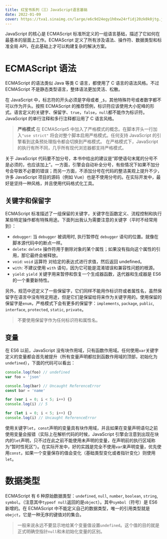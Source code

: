 ```yaml
---
title: 红宝书系列（三）JavaScript语言基础
date: 2022-01-09
cover: https://tva1.sinaimg.cn/large/e6c9d24egy1h0xw24rfidj20zk0k0jtg.jpg
---
```


JavaScript 的核心是 ECMAScript 标准所定义的一组语言基础，描述了它如何在最基本的层面上工作。ECMAScript 定义了所有涉及语法、操作符、数据类型和标准全局 API，在此基础上才可以构建复杂的解决方案。

# ECMAScript 语法

ECMAScript 的语法类似 Java 等类 C 语言，都使用了 C 语言的语法风格。不过 ECMAScript 不是静态类型语言，整体语法更加灵活、松散。

在 JavaScript 中，标志符的开头必须是字母或者`_`,`$`，其他特殊符号或者数字都不可以作为开头。按照 ECMAScript 的推荐惯例，标识符应该使用大小驼峰的形式。语言定义的关键字、保留字、`true`，`false`，`null`都不能作为标识符。JavaScript 的单行注释和多行注释都沿用了 C 语言风格。

> **严格模式**
> 在 ECMAScript5 中加入了严格模式的概念。在脚本开头一行加入`"use strict"`
> 将会对整个脚本启用严格模式。任何支持 JavaScript 的引擎看到这条预处理指令都会切换到严格模式。
> 在严格模式下，JavaScript 的执行有所不同，几乎所有现代浏览器都支持严格模式。

关于 JavaScript 代码要不加分号，本书中给出的建议是“即使语句末尾的分号不是必须的，也应该加上”。一方面，引擎会自动补全分号，有些情况下如果不加分号会导致不必要的错误；而另一方面，不添加分号在代码的整洁美观上提升不少，许多 JavaScript 项目的源码（例如 Vue）也是不使用分号的。在实际开发中，最好是坚持一种风格，并且使用代码格式化工具。

## 关键字和保留字

ECMAScript 标准描述了一组保留的关键字，关键字在函数定义、流程控制和执行某些特定操作都有特殊用途。下面列出我认为需要注意的关键字（平时不经常用到）：

- `debugger`: 当 `debugger` 被调用时, 执行暂停在 `debugger` 语句的位置。就像在脚本源代码中的断点一样。
- `delete`: `delete` 操作符用于删除对象的某个属性；如果没有指向这个属性的引用，那它最终会被释放。
- `void`: `void` 运算符 对给定的表达式进行求值，然后返回 undefined。
- `with`: 不建议使用 `with` 语句，因为它可能是混淆错误和兼容性问题的根源。
- `yield`: `yield` 关键字用来暂停和恢复一个生成器函数，迭代器和生成器是 ES6 的一个重要新特性。

另外，规范中还定义了一些保留字，它们同样不能用作标识符或者属性名，虽然保留字在语言中没有特定用途，但是它们是保留给将来作为关键字用的。使用保留的保留字是`enum`，严格模式下会有更多的保留字：`implements`, `package`, `public`, `interface`, `protected`, `static`, `private`。

> 不要使用保留字作为任何标识符和属性名。

## 变量

在 ES6 以前，JavaScript 没有块作用域，只有函数作用域。任何使用`var`关键字定义的变量都会首先被提升（所有变量声明都拉到函数作用域的顶部，初始化为`undefined`），下面的代码可以看出：

```javascript
console.log(foo) // undefined
var foo = 'json'

console.log(bar) // Uncaught ReferenceError
const bar = 'name'

for (var i = 0; i < 5; i++) {}
console.log(i) // 5

for (let i = 0; i < 5; i++) {}
console.log(i) // Uncaught ReferenceError
```

使用关键字`let`，`const`声明的变量具有块作用域，并且如果在变量声明语句之前使用变量会报错（实际上在解析代码的时候，JavaScript 引擎会注意到出现在块内的`let`声明，只不过在此之前不能使用未声明的变量，在声明前的执行区域称为“暂时性死区”）。在实际开发中，好的实践是完全不使用`var`来声明变量，优先使用`const`，如果一个变量保存的值会变化（基础类型变化或者指针变化）则使用`let`。

# 数据类型

ECMAScript 有 6 种原始数据类型：`undefined`, `null`, `number`, `boolean`, `string`, `symbol`。（注意其中`typeof null`返回的是`object`）。其中`symbol`（符号）是 ES6 新增的。在 ECMAScript 中不能定义自己的数据类型，唯一的引用类型就是`obejct`，它是一种无序的键值对的集合。

> 一般来说永远不要显示地给某个变量值设置`undefined`。这个值的目的就是正式明确空指针`null`和未初始化变量的区别。
